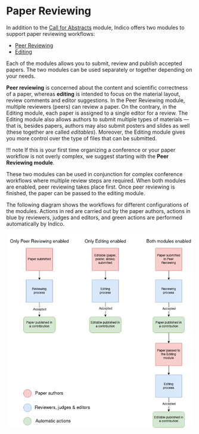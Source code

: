 # Paper Reviewing

In addition to the [Call for Abstracts](../cfa.md) module, Indico offers two modules to support paper reviewing workflows:

- [Peer Reviewing](./peer_reviewing.md)
- [Editing](./editing.md)

Each of the modules allows you to submit, review and publish accepted papers.
The two modules can be used separately or together depending on your needs.

**Peer reviewing** is concerned about the content and scientific correctness of a paper, whereas **editing** is intended to focus on the material layout, review comments and editor suggestions.
In the Peer Reviewing module, multiple reviewers (peers) can review a paper. On the contrary, in the Editing module, each paper is assigned to a single editor for a review.
The Editing module also allows authors to submit multiple types of materials — that is, besides papers, authors may also submit posters and slides as well (these together are called _editables_).
Moreover, the Editing module gives you more control over the type of files that can be submitted.

!!! note
    If this is your first time organizing a conference or your paper workflow is not overly complex, we suggest starting with the **Peer Reviewing module**.

These two modules can be used in conjunction for complex conference workflows where multiple review steps are required.
When both modules are enabled, peer reviewing takes place first. Once peer reviewing is finished, the paper can be passed to the editing module.

The following diagram shows the workflows for different configurations of the modules. Actions in red are carried out by the paper authors, actions in blue by reviewers, judges and editors, and green actions are performed automatically by Indico.

![](../../assets/papers/reviewing_editing.png)
